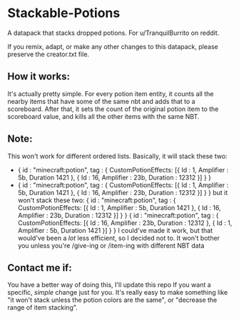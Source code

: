 # Stackable-Potions
A datapack that stacks dropped potions. For u/TranquilBurrito on reddit.

If you remix, adapt, or make any other changes to this datapack, please preserve the creator.txt file.

## How it works:
It's actually pretty simple. For every potion item entity, it counts all the nearby items that have some of the same nbt and adds that to a scoreboard. After that, it sets the count of the original potion item to the scoreboard value, and kills all the other items with the same NBT.

## Note:
This won't work for different ordered lists. Basically, it will stack these two:
* { id : "minecraft:potion", tag : { CustomPotionEffects: [\{ Id : 1, Amplifier : 5b, Duration 1421 }, { Id : 16, Amplifier : 23b, Duration : 12312 \}] } }
* { id : "minecraft:potion", tag : { CustomPotionEffects: [\{ Id : 1, Amplifier : 5b, Duration 1421 }, { Id : 16, Amplifier : 23b, Duration : 12312 \}] } }
but it won't stack these two:
{ id : "minecraft:potion", tag : { CustomPotionEffects: [\{ Id : 1, Amplifier : 5b, Duration 1421 }, { Id : 16, Amplifier : 23b, Duration : 12312 \}] } }
{ id : "minecraft:potion", tag : { CustomPotionEffects: [\{ Id : 16, Amplifier : 23b, Duration : 12312 }, { Id : 1, Amplifier : 5b, Duration 1421 \}] } }
I could've made it work, but that would've been a *lot* less efficient, so I decided not to. It won't bother you unless you're /give-ing or /item-ing with different NBT data


## Contact me if:
You have a better way of doing this, I'll update this repo
If you want a specific, *simple* change just for you. It's really easy to make something like "it won't stack unless the potion colors are the same", or "decrease the range of item stacking".
